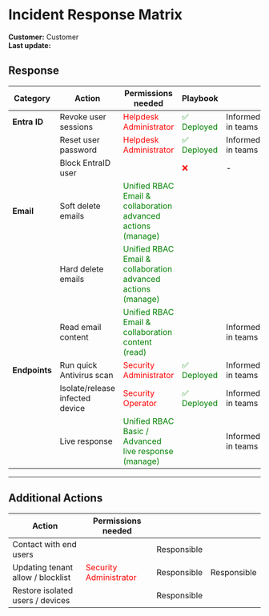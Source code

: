 # <Company> Incident Response Matrix

**Customer:** Customer  
**Last update:** <span style="color:red"></span>  

## Response

| Category | Action  | Permissions needed | Playbook |  <Customer> | <COMPANY> |
|----------|---------|--------------------|----------|--------|------------|
| **Entra ID** | Revoke user sessions     | <span style="color:red">Helpdesk Administrator</span>          | <span style="color:green">✅ Deployed</span> | Informed in teams           | Allowed    |
|            | Reset user password                | <span style="color:red">Helpdesk Administrator</span>          | <span style="color:green">✅ Deployed</span> | Informed in teams           | Allowed    |
|            | Block EntraID user                 |  | <span style="color:red">❌</span>           | -        | -          |
| **Email**     | Soft delete emails                  | <span style="color:green">Unified RBAC<br>Email & collaboration advanced actions (manage)</span>         |           |          | Allowed    |
|            | Hard delete emails                 | <span style="color:green">Unified RBAC<br>Email & collaboration advanced actions (manage)</span>         |           |          | Allowed    |
|            | Read email content                 | <span style="color:green">Unified RBAC<br>Email & collaboration content (read)</span>                    |           | Informed in teams           | Allowed    |
| **Endpoints** | Run quick Antivirus scan            | <span style="color:red">Security Administrator</span>          | <span style="color:green">✅ Deployed</span> | Informed in teams           | Allowed    |
|            | Isolate/release infected device    | <span style="color:red">Security Operator</span>               | <span style="color:green">✅ Deployed</span> | Informed in teams           | Allowed    |
|            | Live response | <span style="color:green">Unified RBAC<br>Basic / Advanced live response (manage)</span>                 |           | Informed in teams           | Allowed    |

---

## Additional Actions

| Action | Permissions needed  |  <Customer>      | <COMPANY> |
|--------|---------------------|-------------|-----------|
| Contact with end users                | | Responsible |            |
| Updating tenant allow / blocklist     | <span style="color:red">Security Administrator</span> | Responsible | Responsible|
| Restore isolated users / devices      | | Responsible |            |
